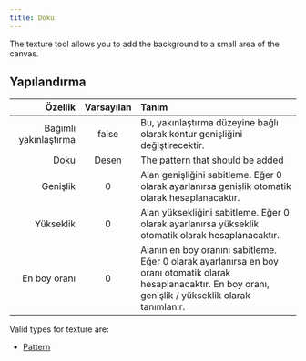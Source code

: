 ```yaml
---
title: Doku
---
```


The texture tool allows you to add the background to a small area of the canvas.

## Yapılandırma

|               Özellik | Varsayılan | Tanım                                                                                                                                                                                                          |
| --------------------: | :--------: | :------------------------------------------------------------------------------------------------------------------------------------------------------------------------------------------------------------- |
| Bağımlı yakınlaştırma |    false   | Bu, yakınlaştırma düzeyine bağlı olarak kontur genişliğini değiştirecektir.                                                                                                                    |
|                  Doku |    Desen   | The pattern that should be added                                                                                                                                                                               |
|              Genişlik |      0     | Alan genişliğini sabitleme. Eğer 0 olarak ayarlanırsa genişlik otomatik olarak hesaplanacaktır.                                                                                |
|             Yükseklik |      0     | Alan yüksekliğini sabitleme. Eğer 0 olarak ayarlanırsa yükseklik otomatik olarak hesaplanacaktır.                                                                              |
|          En boy oranı |      0     | Alanın en boy oranını sabitleme. Eğer 0 olarak ayarlanırsa en boy oranı otomatik olarak hesaplanacaktır. En boy oranı, genişlik / yükseklik olarak tanımlanır. |

Valid types for texture are:

- [Pattern](../../background#pattern)
